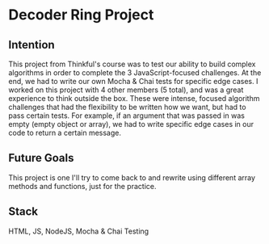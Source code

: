 # Decoder Ring Project

## Intention
This project from Thinkful's course was to test our ability to build complex algorithms in order to complete the 3 JavaScript-focused challenges. At the end, we had to write our own Mocha & Chai tests for specific edge cases. I worked on this project with 4 other members (5 total), and was a great experience to think outside the box. These were intense, focused algorithm challenges that had the flexibility to be written how we want, but had to pass certain tests. For example, if an argument that was passed in was empty (empty object or array), we had to write specific edge cases in our code to return a certain message.

## Future Goals
This project is one I'll try to come back to and rewrite using different array methods and functions, just for the practice.

## Stack
HTML, JS, NodeJS, Mocha & Chai Testing
